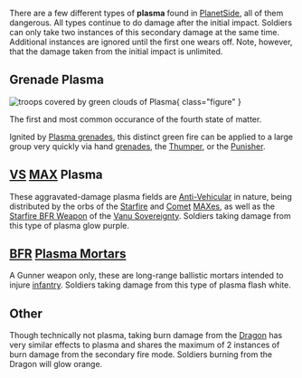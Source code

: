 There are a few different types of **plasma** found in
[PlanetSide](../etc/PlanetSide.md), all of them dangerous. All types continue to
do damage after the initial impact. Soldiers can only take two instances of this
secondary damage at the same time. Additional instances are ignored until the
first one wears off. Note, however, that the damage taken from the initial
impact is unlimited.

## Grenade Plasma

![ troops covered by
green clouds of [Plasma](Plasma.md)](../images/Grenade_Plasma.jpg){ class="figure" }

The first and most common occurance of the fourth state of matter.

Ignited by [Plasma grenades](Plasma_grenade.md), this distinct green fire can be
applied to a large group very quickly via hand [grenades](../items/Grenade.md),
the [Thumper](Thumper.md), or the [Punisher](Punisher.md).

## [VS](../etc/Vanu_Sovereignty.md) [MAX](../armor/Mechanized_Assault_Exo-Suit.md) Plasma

These aggravated-damage plasma fields are
[Anti-Vehicular](../certifications/Anti-Vehicular.md) in nature, being
distributed by the orbs of the [Starfire](../armor/Starfire.md) and
[Comet](../armor/Comet.md) [MAXes](../armor/Mechanized_Assault_Exo-Suit.md), as
well as the [Starfire BFR Weapon](../items/Starfire_(BFR).md) of the
[Vanu Sovereignty](../etc/Vanu_Sovereignty.md). Soldiers taking damage from this
type of plasma glow purple.

## [BFR](../vehicles/BattleFrame_Robotics.md) [Plasma Mortars](Plasma_Mortar.md)

A Gunner weapon only, these are long-range ballistic mortars intended to injure
[infantry](../terminology/Infantry.md). Soldiers taking damage from this type of
plasma flash white.

## Other

Though technically not plasma, taking burn damage from the [Dragon](Dragon.md)
has very similar effects to plasma and shares the maximum of 2 instances of burn
damage from the secondary fire mode. Soldiers burning from the Dragon will glow
orange.
